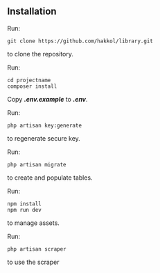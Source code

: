 ## Installation

Run:
```
git clone https://github.com/hakkol/library.git
```
to clone the repository.

Run:

```
cd projectname
composer install
```


Copy ***.env.example*** to ***.env***.

Run:

```
php artisan key:generate
```
to regenerate secure key.

Run:

```
php artisan migrate
```
to create and populate tables.

Run:

```
npm install
npm run dev
```
to manage assets.

Run:
```
php artisan scraper
```

to use the scraper